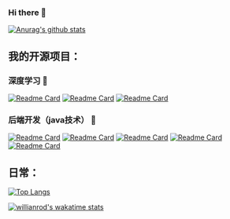 ### Hi there 👋

<!--
**YyXCyj/YyXCyj** is a ✨ _special_ ✨ repository because its `README.md` (this file) appears on your GitHub profile.

Here are some ideas to get you started:

- 🔭 I’m currently working on ...
- 🌱 I’m currently learning ...
- 👯 I’m looking to collaborate on ...
- 🤔 I’m looking for help with ...
- 💬 Ask me about ...
- 📫 How to reach me: ...
- 😄 Pronouns: ...
- ⚡ Fun fact: ...
-->
<!-- [![Anurag's GitHub stats](https://github-readme-stats.vercel.app/api?username=YyXCyj)](https://github.com/anuraghazra/github-readme-stats) -->
[![Anurag's github stats](https://github-readme-stats.vercel.app/api?username=YyXCyj&theme=gruvbox)](https://github.com/anuraghazra/github-readme-stats)

## 我的开源项目：

### 深度学习 🌱
[![Readme Card](https://github-readme-stats.vercel.app/api/pin/?username=YyXCyj&repo=-Detection-and-Tracking&theme=tokyonight)](https://github.com/YyXCyj/-Detection-and-Tracking)
[![Readme Card](https://github-readme-stats.vercel.app/api/pin/?username=YyXCyj&repo=Multi-object-detection-UI-&theme=tokyonight)](https://github.com/YyXCyj/Multi-object-detection-UI-)
[![Readme Card](https://github-readme-stats.vercel.app/api/pin/?username=YyXCyj&repo=Health_Project1&theme=tokyonight)](https://github.com/YyXCyj/Health_Project1)

### 后端开发（java技术） 🌱
[![Readme Card](https://github-readme-stats.vercel.app/api/pin/?username=YyXCyj&repo=Health_Project1&theme=tokyonight)](https://github.com/YyXCyj/Health_Project1)
[![Readme Card](https://github-readme-stats.vercel.app/api/pin/?username=YyXCyj&repo=House_Manage&theme=tokyonight)](https://github.com/YyXCyj/House_Manage)
[![Readme Card](https://github-readme-stats.vercel.app/api/pin/?username=YyXCyj&repo=house-manage-web&theme=tokyonight)](https://github.com/YyXCyj/house-manage-web)
[![Readme Card](https://github-readme-stats.vercel.app/api/pin/?username=YyXCyj&repo=reggie_takeout&theme=tokyonight)](https://github.com/YyXCyj/reggie_takeout)
[![Readme Card](https://github-readme-stats.vercel.app/api/pin/?username=YyXCyj&repo=SSM_Movies&theme=tokyonight)](https://github.com/YyXCyj/SSM_Movies)



<!-- [![Readme Card](https://github-readme-stats.vercel.app/api/pin/?username=YyXCyj&repo=-Detection-and-Tracking&theme=tokyonight)](https://github.com/anuraghazra/github-readme-stats) -->

## 日常：

[![Top Langs](https://github-readme-stats.vercel.app/api/top-langs/?username=YyXCyj&layout=compact&theme=tokyonight)](https://github.com/anuraghazra/github-readme-stats)


[![willianrod's wakatime stats](https://github-readme-stats.vercel.app/api/wakatime?username=YyXCyj&theme=tokyonight)](https://github.com/anuraghazra/github-readme-stats)



<!-- <a href="https://github.com/anuraghazra/github-readme-stats">
  <img align="center" src="https://github-readme-stats.vercel.app/api/pin/?username=anuraghazra&repo=github-readme-stats" />
</a>
<a href="https://github.com/anuraghazra/convoychat">
  <img align="center" src="https://github-readme-stats.vercel.app/api/pin/?username=anuraghazra&repo=convoychat" />
</a> -->
<!--
**YyXCyj/YyXCyj** is a ✨ _special_ ✨ repository because its `README.md` (this file) appears on your GitHub profile.

Here are some ideas to get you started:

- 🔭 I’m currently working on ...
- 🌱 I’m currently learning ...
- 👯 I’m looking to collaborate on ...
- 🤔 I’m looking for help with ...
- 💬 Ask me about ...
- 📫 How to reach me: ...
- 😄 Pronouns: ...
- ⚡ Fun fact: ...
-->
